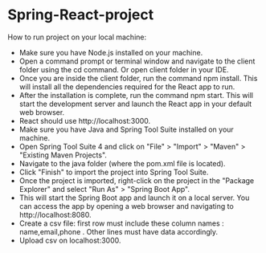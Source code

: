 # Spring-React-project

How to run project on your local machine:
- Make sure you have Node.js installed on your machine. 
- Open a command prompt or terminal window and navigate to the client folder using the cd command. Or open client folder in your IDE.
- Once you are inside the client folder, run the command npm install. This will install all the dependencies required for the React app to run.
- After the installation is complete, run the command npm start. This will start the development server and launch the React app in your default web browser.
- React should use http://localhost:3000.
- Make sure you have Java and Spring Tool Suite installed on your machine.
- Open Spring Tool Suite 4 and click on "File" > "Import" > "Maven" > "Existing Maven Projects".
- Navigate to the java folder (where the pom.xml file is located).
- Click "Finish" to import the project into Spring Tool Suite.
- Once the project is imported, right-click on the project in the "Package Explorer" and select "Run As" > "Spring Boot App".
- This will start the Spring Boot app and launch it on a local server. You can access the app by opening a web browser and navigating to http://localhost:8080.
- Create a csv file:
  first row must include these column names : name,email,phone . Other lines must have data accordingly.
- Upload csv on localhost:3000.
